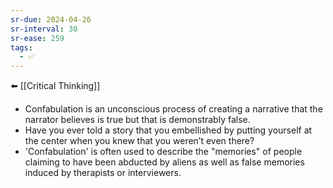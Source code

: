 ```yaml
---
sr-due: 2024-04-26
sr-interval: 30
sr-ease: 259
tags:
  - ✅
---
```

⬅️ [[Critical Thinking]]

- Confabulation is an unconscious process of creating a narrative that the narrator believes is true but that is demonstrably false.
- Have you ever told a story that you embellished by putting yourself at the center when you knew that you weren’t even there?
- 'Confabulation' is often used to describe the "memories" of people claiming to have been abducted by aliens as well as false memories induced by therapists or interviewers.